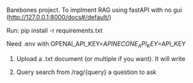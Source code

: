 Barebones project. To implment RAG using fastAPI with no gui (http://127.0.0.1:8000/docs#/default/)

Run: pip install -r requirements.txt

Need .env with
OPENAI_API_KEY=$A
PINECONE_API_KEY=$API_KEY

1. Upload a .txt document (or multiple if you want). It will write

2. Query search from /rag/{query} a question to ask
